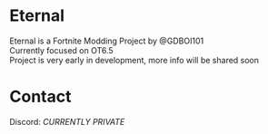 # Eternal
Eternal is a Fortnite Modding Project by @GDBOI101
<br>
Currently focused on OT6.5
<br>
Project is very early in development, more info will be shared soon
# Contact
Discord: *CURRENTLY PRIVATE*
